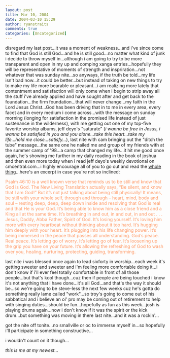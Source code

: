 ```yaml
---
layout: post
title: Mar 10, 2004
date: 2004-03-10 15:29
author: ryanstraits
comments: true
categories: [Uncategorized]
---
```

disregard my last post...it was a moment of weakness...and i've since come to find that God is still God...and he is still good...no matter what kind of junk i decide to throw myself in...although i am going to try to be more transparent and open in my up and comping xanga entries...hopefully they will be representative of moments of strength and inspriration...not whatever that was sunday nite...so anyways, if the truth be told...my life isn't bad now...it could be better...but instead of taking on new things to try to make my life more bearable or pleasant...i am realizing more lately that contentment and satisfaction will only come when i begin to strip away all the stuff i've already applied and have sought after and get back to the foundation...the firm foundation...that will never change...my faith in the Lord Jesus Christ...God has been driving that in to me in every area, every facet and in every medium i come across...with the message on sunday morning (longing for satisfaction in the promised life instead of just sustenance in the wilderness), with me getting out one of my top-five favorite worship albums, jeff deyo's "saturate" (<em>i wanna be free in Jesus, i wanna be satisfied in you and you alone...take this heart...take my life...hold me close...satisfy...</em>), last nite with cam bringing out the "ditch the tube" message...the same one he nailed me and group of my friends with at the summer camp of '98...a camp that changed my life...it hit me good once again, he's showing me further in my daily reading in the book of joshua and then even more today when i read jeff deyo's weekly devotional on cmcentral.com...i highly encourage all of you to go out and read the <a href="http://www.cmcentral.com/devo/2.html" target="_new">whole thing</a>...here's an excerpt in case you're not so inclined:

<span style="color:#ff9966;background-color:transparent;">Psalm 46:10 is a well known verse that reminds us to be still and know that God is God. The New Living Translation actually says, “Be silent, and know that I am God!” But it’s not just talking about being still physically! It means, be still with your whole self, through and through – heart, mind, body and soul – resting deep, deep, deep down inside and resolving that God is real and that He is your God. It’s being able to know him as a close friend and a King all at the same time. It’s breathing in and out, in and out, in and out . . . Jesus, Daddy, Abba Father, Spirit of God. It’s losing yourself. It’s loving him more with every heartbeat without thinking about it too hard. It’s hugging him deeply with your heart. It’s plugging into his life changing power. It’s being immersed in the peace that passes all understanding. God’s peace. Real peace. It’s letting go of worry. It’s letting go of fear. It’s loosening up the grip you have on your future. It’s allowing the refreshing of God to wash over you, healing, nurturing, protecting, guiding, transforming.</span>

last nite i was blessed once again to lead sixforty in worship...each week it's getting sweeter and sweeter and i'm feeling more comfortable doing it...i don't know if i'll ever feel totally comfortable in front of all those people...but that's kool though...cuz then if people are being touched i know it's not anything that i have done...it's all God...and that's the way it should be...so we're going to be steve-less the next few weeks cuz he's gotta do something really lame called "work"...so troy's going to come out of his sabbatical and i believe an ol' pro may be coming out of retirement to help with singing duties...should be fun...hopefully as fun as this week...josh is playing drums again...now i don't know if it was the spirit or the kick drum...but something was moving in there last nite...and it was a rockin'...

got the nite off tonite...no smallville or oc to immerse myself in...so hopefully i'll participate in something constructive...

i wouldn't count on it though...

<em>this is me at my newest...</em>
